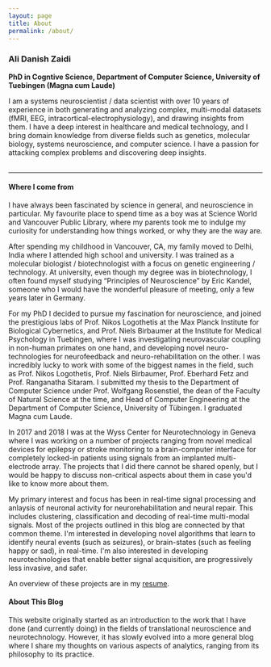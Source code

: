 ```yaml
---
layout: page
title: About
permalink: /about/
---
```


<!-- <img class="col one left" src="/img/profile_pic.jpg"> -->
<h3> <b>Ali Danish Zaidi</b> </h3>
<p></p>

**PhD in Cogntive Science, Department of Computer Science, University of Tuebingen (Magna cum Laude)**

I am a systems neuroscientist / data scientist with over 10 years of experience in both generating and analyzing complex, multi-modal datasets (fMRI, EEG, intracortical-electrophysiology), and drawing insights from them.
I have a deep interest in healthcare and medical technology, and I bring domain knowledge from diverse fields such as genetics, molecular biology, systems neuroscience, and computer science. I have a passion for attacking complex problems and discovering deep insights.
<br>
<br>
<hr>
<p></p>
<p></p>
<h4>Where I come from</h4>
<p></p>

I have always been fascinated by science in general, and neuroscience in particular. My favourite place to spend time as a boy was at Science World and Vancouver Public Library, where my parents took me to indulge my curiosity for understanding how things worked, or why they are the way are. 

After spending my childhood in Vancouver, CA, my family moved to Delhi, India where I attended high school and university. I was trained as a molecular biologist / biotechnologist with a focus on genetic engineering / technology. At university, even though my degree was in biotechnology, I often found myself studying “Principles of Neuroscience” by Eric Kandel, someone who I would have the wonderful pleasure of meeting, only a few years later in Germany. 

For my PhD I decided to pursue my fascination for neuroscience, and joined the prestigious labs of Prof. Nikos Logothetis at the Max Planck Institute for Biological Cybernetics, and Prof. Niels Birbaumer at the Institute for Medical Psychology in Tuebingen, where I was investigating neurovascular coupling in non-human primates on one hand, and developing novel neuro-technologies for neurofeedback and neuro-rehabilitation on the other. I was incredibly lucky to work with some of the biggest names in the field, such as Prof. Nikos Logothetis, Prof. Niels Birbaumer, Prof. Eberhard Fetz and Prof. Ranganatha Sitaram. I submitted my thesis to the Department of Computer Science under Prof. Wolfgang Rosenstiel, the dean of the Faculty of Natural Science at the time, and Head of Computer Engineering at the Department of Computer Science, University of Tübingen. I graduated Magna cum Laude. 

In 2017 and 2018 I was at the Wyss Center for Neurotechnology in Geneva where I was working on a number of projects ranging from novel medical devices for epilepsy or stroke monitoring to a brain-computer interface for completely locked-in patients using signals from an implanted multi-electrode array. The projects that I did there cannot be shared openly, but I would be happy to discuss non-critical aspects about them in case you'd like to know more about them. 

My primary interest and focus has been in real-time signal processing and anlaysis of neuronal activity for neurorehabilitation and neural repair. This includes clustering, classification and decoding of real-time multi-modal signals. Most of the projects outlined in this blog are connected by that common theme. I'm interested in developing novel algorithms that learn to identify neural events (such as seizures), or brain-states (such as feeling happy or sad), in real-time. I'm also interested in developing neurotechnologies that enable better signal acquisition, are progressively less invasive, and safer.

An overview of these projects are in my [resume](/assets/docs/resume.pdf).

<h4>About This Blog</h4>
<p></p>

This website originally started as an introduction to the work that I have done (and currently doing) in the fields of translational neuroscience and neurotechnology. However, it has slowly evolved into a more general blog where I share my thoughts on various aspects of analytics, ranging from its philosophy to its practice.





